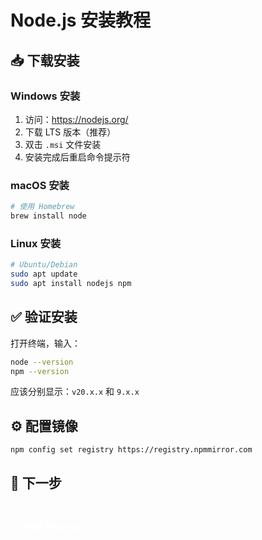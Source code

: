 # Node.js 安装教程

## 📥 下载安装

### Windows 安装
1. 访问：https://nodejs.org/
2. 下载 LTS 版本（推荐）
3. 双击 `.msi` 文件安装
4. 安装完成后重启命令提示符

### macOS 安装
```bash
# 使用 Homebrew
brew install node
```

### Linux 安装
```bash
# Ubuntu/Debian
sudo apt update
sudo apt install nodejs npm
```

## ✅ 验证安装

打开终端，输入：
```bash
node --version
npm --version
```
应该分别显示：`v20.x.x` 和 `9.x.x`

## ⚙️ 配置镜像

```bash
npm config set registry https://registry.npmmirror.com
```

## 🎯 下一步

<a href="../hbuilderx" class="beaver-button">安装 HBuilder X →</a>

<style>
.beaver-button {
  background: var(--vp-c-brand-1);
  color: white;
  padding: 0.75rem 1.5rem;
  border-radius: 8px;
  text-decoration: none;
  font-weight: 600;
  display: inline-block;
  margin-top: 1rem;
  transition: all 0.3s ease;
}

.beaver-button:hover {
  background: var(--vp-c-brand-2);
  transform: translateY(-2px);
}
</style> 